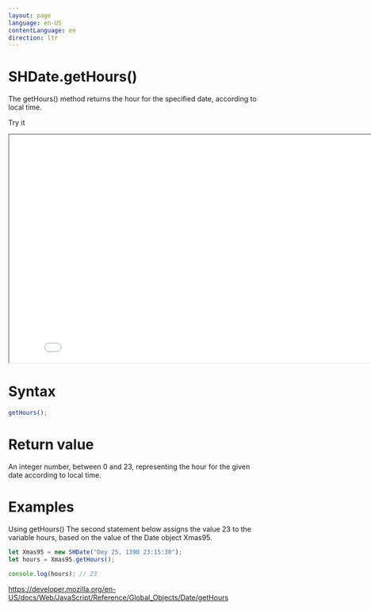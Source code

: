 ```yaml
---
layout: page
language: en-US
contentLanguage: en
direction: ltr
---
```


# SHDate.getHours()

The getHours() method returns the hour for the specified date, according to local time.

Try it

<iframe style="width: 830px; height: 460px;" src="/SHDateTime-js/examples/live.html?function=getHours" title="MDN Web Docs Interactive Example" loading="lazy"></iframe>
<br/>

# Syntax

```js
getHours();
```

# Return value

An integer number, between 0 and 23, representing the hour for the given date according to local time.

# Examples

Using getHours()
The second statement below assigns the value 23 to the variable hours, based on the value of the Date object Xmas95.

```js
let Xmas95 = new SHDate("Dey 25, 1390 23:15:30");
let hours = Xmas95.getHours();

console.log(hours); // 23
```

https://developer.mozilla.org/en-US/docs/Web/JavaScript/Reference/Global_Objects/Date/getHours
